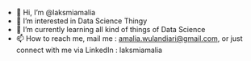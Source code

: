 - 👋 Hi, I’m @laksmiamalia
- 👀 I’m interested in Data Science Thingy
- 🌱 I’m currently learning all kind of things of Data Science
- 📫 How to reach me, mail me : amalia.wulandiari@gmail.com, or just connect with me via LinkedIn : laksmiamalia

<!---
laksmiamalia/laksmiamalia is a ✨ special ✨ repository because its `README.md` (this file) appears on your GitHub profile.
You can click the Preview link to take a look at your changes.
--->
